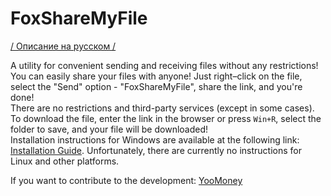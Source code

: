 # FoxShareMyFile
[/ Описание на русском /](https://github.com/Vadim0102/FoxShareMyFile/blob/main/docs/README-RU.md)

A utility for convenient sending and receiving files without any restrictions!\
You can easily share your files with anyone! Just right–click on the file, select the "Send" option - "FoxShareMyFile", share the link, and you're done!\
There are no restrictions and third-party services (except in some cases).\
To download the file, enter the link in the browser or press `Win+R`, select the folder to save, and your file will be downloaded!\
Installation instructions for Windows are available at the following link: [Installation Guide](https://github.com/Vadim0102/FoxShareMyFile/releases/tag/v0.0.2-rise ). Unfortunately, there are currently no instructions for Linux and other platforms.

If you want to contribute to the development: [YooMoney](https://yoomoney.ru/fundraise/15H29J0F5I4.240927)
